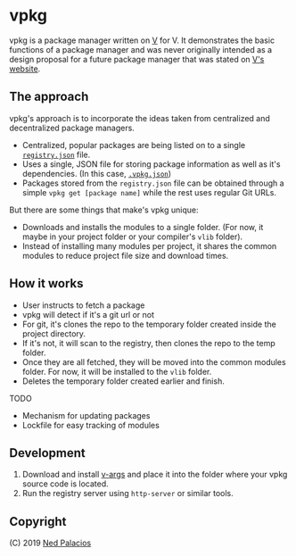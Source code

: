 # vpkg 
vpkg is a package manager written on [V](https://github.com/vlang/v) for V. It demonstrates the basic functions of a package manager and was never originally intended as a design proposal for a future package manager that was stated on [V's website](https://vlang.io/).

## The approach
vpkg's approach is to incorporate the ideas taken from centralized and decentralized package managers.
- Centralized, popular packages are being listed on to a single [`registry.json`](registry/registry.json) file.
- Uses a single, JSON file for storing package information as well as it's dependencies. (In this case, [`.vpkg.json`](.vpkg.json))
- Packages stored from the `registry.json` file can be obtained through a simple `vpkg get [package name]` while the rest uses regular Git URLs.

But there are some things that make's vpkg unique:
- Downloads and installs the modules to a single folder. (For now, it maybe in your project folder or your compiler's `vlib` folder).
- Instead of installing many modules per project, it shares the common modules to reduce project file size and download times.

## How it works
- User instructs to fetch a package
- vpkg will detect if it's a git url or not
- For git, it's clones the repo to the temporary folder created inside the project directory.
- If it's not, it will scan to the registry, then clones the repo to the temp folder.
- Once they are all fetched, they will be moved into the common modules folder. For now, it will be installed to the `vlib` folder.
- Deletes the temporary folder created earlier and finish.

TODO
- Mechanism for updating packages
- Lockfile for easy tracking of modules

## Development
1. Download and install [v-args](https://github.com/nedpals/v-args) and place it into the folder where your vpkg source code is located.
2. Run the registry server using `http-server` or similar tools.

## Copyright
(C) 2019 [Ned Palacios](https://github.com/nedpals)
